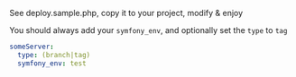 See deploy.sample.php, copy it to your project, modify & enjoy

You should always add your `symfony_env`, and optionally set the `type` to `tag`

```yaml
someServer:
  type: (branch|tag)
  symfony_env: test
```